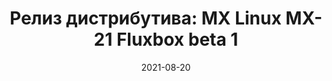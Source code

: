 ---
layout: post
title:  "Релиз дистрибутива: MX Linux MX-21 Fluxbox beta 1"
date: 2021-08-20   
---